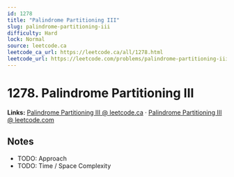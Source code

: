 ```yaml
--- 
id: 1278
title: "Palindrome Partitioning III"
slug: palindrome-partitioning-iii
difficulty: Hard
lock: Normal
source: leetcode.ca
leetcode_ca_url: https://leetcode.ca/all/1278.html
leetcode_url: https://leetcode.com/problems/palindrome-partitioning-iii/
---
```


# 1278. Palindrome Partitioning III

**Links:** [Palindrome Partitioning III @ leetcode.ca](https://leetcode.ca/all/1278.html) · [Palindrome Partitioning III @ leetcode.com](https://leetcode.com/problems/palindrome-partitioning-iii/)

## Notes
- TODO: Approach
- TODO: Time / Space Complexity
